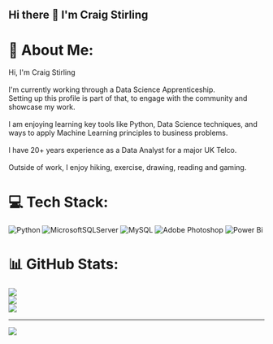 ## Hi there 👋 I'm Craig Stirling


# 💫 About Me:
Hi, I'm Craig Stirling<br><br>I'm currently working through a Data Science Apprenticeship.<br>Setting up this profile is part of that, to engage with the community and showcase my work.<br><br>I am enjoying learning key tools like Python, Data Science techniques, and ways to apply Machine Learning principles to business problems.<br><br>I have 20+ years experience as a Data Analyst for a major UK Telco.<br><br>Outside of work, I enjoy hiking, exercise, drawing, reading and gaming.


# 💻 Tech Stack:
![Python](https://img.shields.io/badge/python-3670A0?style=plastic&logo=python&logoColor=ffdd54) ![MicrosoftSQLServer](https://img.shields.io/badge/Microsoft%20SQL%20Server-CC2927?style=plastic&logo=microsoft%20sql%20server&logoColor=white) ![MySQL](https://img.shields.io/badge/mysql-4479A1.svg?style=plastic&logo=mysql&logoColor=white) ![Adobe Photoshop](https://img.shields.io/badge/adobe%20photoshop-%2331A8FF.svg?style=plastic&logo=adobe%20photoshop&logoColor=white) ![Power Bi](https://img.shields.io/badge/power_bi-F2C811?style=plastic&logo=powerbi&logoColor=black)
# 📊 GitHub Stats:
![](https://github-readme-stats.vercel.app/api?username=CraigW-Stirling&theme=dark&hide_border=false&include_all_commits=false&count_private=false)<br/>
![](https://github-readme-streak-stats.herokuapp.com/?user=CraigW-Stirling&theme=dark&hide_border=false)<br/>
![](https://github-readme-stats.vercel.app/api/top-langs/?username=CraigW-Stirling&theme=dark&hide_border=false&include_all_commits=false&count_private=false&layout=compact)

---
[![](https://visitcount.itsvg.in/api?id=CraigW-Stirling&icon=0&color=0)](https://visitcount.itsvg.in)
